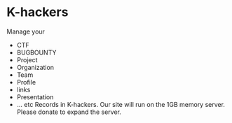 # K-hackers
Manage your
+ CTF
+ BUGBOUNTY
+ Project
+ Organization
+ Team
+ Profile
+ links
+ Presentation
+ ... etc
Records in K-hackers.
Our site will run on the 1GB memory server.
Please donate to expand the server.

